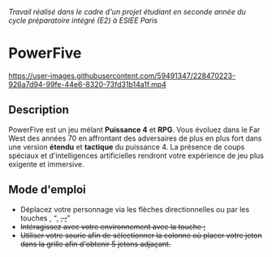 *Travail réalisé dans le cadre d'un projet étudiant en seconde année du cycle préparatoire intégré (E2) à ESIEE Paris*

PowerFive
=========

https://user-images.githubusercontent.com/59491347/228470223-926a7d94-99fe-44e6-8320-73fd31b14a1f.mp4

Description
-----------

PowerFive est un jeu mélant **Puissance 4** et **RPG**. Vous évoluez dans le Far West des années 70 en affrontant des adversaires de plus en plus fort dans une version **étendu** et **tactique** du puissance 4. La présence de coups spéciaux et d'intelligences artificielles rendront votre expérience de jeu plus exigente et immersive.

Mode d'emploi
-------------

* Déplacez votre personnage via les flèches directionnelles ou par les touches <Z>, <Q>, <S>, <D>;
* Intéragissez avec votre environnement avec la touche <Espace>;
* Utiliser votre sourie afin de sélectionner la colonne où placer votre jeton dans la grille afin d'obtenir 5 jetons adjaçant.
